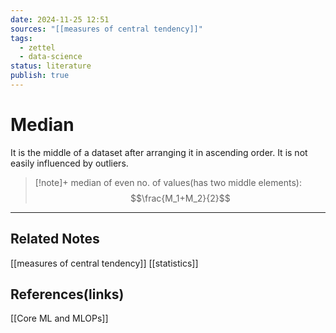 ```yaml
---
date: 2024-11-25 12:51
sources: "[[measures of central tendency]]"
tags:
  - zettel
  - data-science
status: literature
publish: true
---
```

# Median

It is the middle of a dataset after arranging it in ascending order. It is not easily influenced by outliers. 

> [!note]+
> median of even no. of values(has two middle elements): $$\frac{M_1+M_2}{2}$$

---
## Related Notes
[[measures of central tendency]]
[[statistics]]

## References(links)
[[Core ML and MLOPs]]